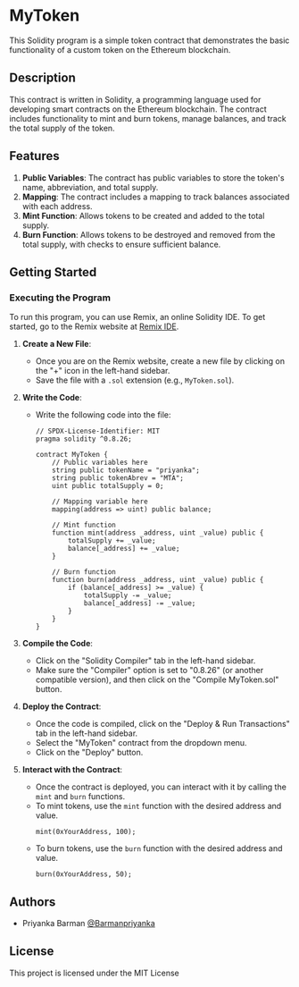 # MyToken

This Solidity program is a simple token contract that demonstrates the basic functionality of a custom token on the Ethereum blockchain. 

## Description

This contract is written in Solidity, a programming language used for developing smart contracts on the Ethereum blockchain. The contract includes functionality to mint and burn tokens, manage balances, and track the total supply of the token.

## Features

1. **Public Variables**: The contract has public variables to store the token's name, abbreviation, and total supply.
2. **Mapping**: The contract includes a mapping to track balances associated with each address.
3. **Mint Function**: Allows tokens to be created and added to the total supply.
4. **Burn Function**: Allows tokens to be destroyed and removed from the total supply, with checks to ensure sufficient balance.

## Getting Started

### Executing the Program

To run this program, you can use Remix, an online Solidity IDE. To get started, go to the Remix website at [Remix IDE](https://remix.ethereum.org/).

1. **Create a New File**:
   - Once you are on the Remix website, create a new file by clicking on the "+" icon in the left-hand sidebar.
   - Save the file with a `.sol` extension (e.g., `MyToken.sol`).

2. **Write the Code**:
   - Write the following code into the file:

     ```solidity
     // SPDX-License-Identifier: MIT
     pragma solidity ^0.8.26;

     contract MyToken {
         // Public variables here
         string public tokenName = "priyanka";
         string public tokenAbrev = "MTA";
         uint public totalSupply = 0;

         // Mapping variable here
         mapping(address => uint) public balance;

         // Mint function
         function mint(address _address, uint _value) public {
             totalSupply += _value;
             balance[_address] += _value;
         }

         // Burn function
         function burn(address _address, uint _value) public {
             if (balance[_address] >= _value) {
                 totalSupply -= _value;
                 balance[_address] -= _value;
             }
         }
     }
     ```

3. **Compile the Code**:
   - Click on the "Solidity Compiler" tab in the left-hand sidebar.
   - Make sure the "Compiler" option is set to "0.8.26" (or another compatible version), and then click on the "Compile MyToken.sol" button.

4. **Deploy the Contract**:
   - Once the code is compiled, click on the "Deploy & Run Transactions" tab in the left-hand sidebar.
   - Select the "MyToken" contract from the dropdown menu.
   - Click on the "Deploy" button.

5. **Interact with the Contract**:
   - Once the contract is deployed, you can interact with it by calling the `mint` and `burn` functions.
   - To mint tokens, use the `mint` function with the desired address and value.
     ```solidity
     mint(0xYourAddress, 100);
     ```
   - To burn tokens, use the `burn` function with the desired address and value.
     ```solidity
     burn(0xYourAddress, 50);
     ```

## Authors

- Priyanka Barman [@Barmanpriyanka](https://github.com/Barmanpriyanka)

## License

This project is licensed under the MIT License 

